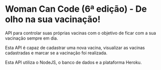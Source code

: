 # Woman Can Code (6ª edição) - De olho na sua vacinação!

API para controlar suas próprias vacinas com o objetivo de ficar com a sua vacinação sempre em dia.

Esta API é capaz de cadastrar uma nova vacina, visualizar as vacinas cadastradas e marcar se a vacinação foi realizada.

Esta API utiliza o NodeJS, o banco de dados e a plataforma Heroku.